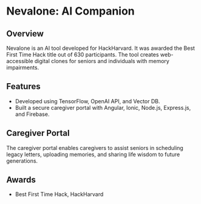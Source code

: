 # Nevalone: AI Companion

## Overview

Nevalone is an AI tool developed for HackHarvard. It was awarded the Best First Time Hack title out of 630 participants. The tool creates web-accessible digital clones for seniors and individuals with memory impairments.

## Features

- Developed using TensorFlow, OpenAI API, and Vector DB.
- Built a secure caregiver portal with Angular, Ionic, Node.js, Express.js, and Firebase.

## Caregiver Portal

The caregiver portal enables caregivers to assist seniors in scheduling legacy letters, uploading memories, and sharing life wisdom to future generations.

## Awards

- Best First Time Hack, HackHarvard

